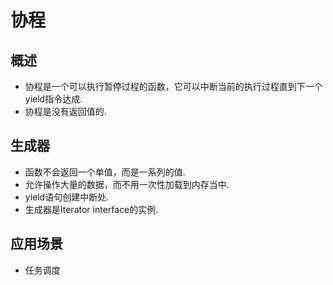 # 协程
## 概述
- 协程是一个可以执行暂停过程的函数，它可以中断当前的执行过程直到下一个yield指令达成.
- 协程是没有返回值的.

## 生成器
- 函数不会返回一个单值，而是一系列的值.
- 允许操作大量的数据，而不用一次性加载到内存当中.
- yield语句创建中断处.
- 生成器是Iterator interface的实例.

## 应用场景
- 任务调度